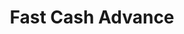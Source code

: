 ---
title: Fast Cash Advance
slug: fast-cash-advance
updated-on: '2024-05-30T13:44:31.749Z'
created-on: '2024-05-30T13:41:46.671Z'
published-on: '2024-05-30T13:54:32.469Z'
f_city-state-2:
- cms/city/bolingbrook-il.md
- cms/city/towanda-pa.md
- cms/city/cleveland-tn.md
- cms/city/moreno-valley-ca.md
- cms/city/oak-lawn-il.md
f_locations:
- cms/payday-loan/fast-cash-advance-17676.md
- cms/payday-loan/fast-cash-advance-17677.md
- cms/payday-loan/fast-cash-advance-17678.md
- cms/payday-loan/fast-cash-advance-17679.md
- cms/payday-loan/fast-cash-advance-17680.md
- cms/payday-loan/fast-cash-advance-17681.md
- cms/payday-loan/fast-cash-advance-17682.md
f_states:
- cms/state/illinois.md
- cms/state/pennsylvania.md
- cms/state/tennessee.md
- cms/state/california.md
layout: '[company].html'
tags: company
---